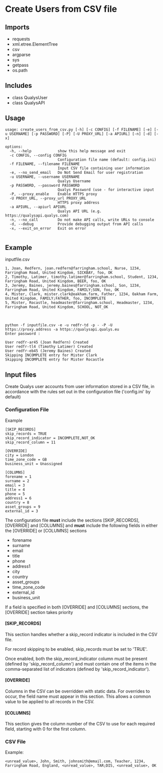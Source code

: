 # Create Users from CSV file

## Imports
* requests
* xml.etree.ElementTree
* csv
* argparse
* sys
* getpass
* os.path


## Includes

* class QualysUser
* class QualysAPI

## Usage
```
usage: create_users_from_csv.py [-h] [-c CONFIG] [-f FILENAME] [-e] [-u USERNAME] [-p PASSWORD] [-P] [-U PROXY_URL] [-a APIURL] [-n] [-d] [-x]

options:
  -h, --help            show this help message and exit
  -c CONFIG, --config CONFIG
                        Configuration file name (default: config.ini)
  -f FILENAME, --filename FILENAME
                        Input CSV file containing user information
  -e, --no_send_email   Do Not Send Email for user registration
  -u USERNAME, --username USERNAME
                        Qualys Username
  -p PASSWORD, --password PASSWORD
                        Qualys Password (use - for interactive input
  -P, --proxy_enable    Enable HTTPS proxy
  -U PROXY_URL, --proxy_url PROXY_URL
                        HTTPS proxy address
  -a APIURL, --apiurl APIURL
                        Qualys API URL (e.g. https://qualysapi.qualys.com)
  -n, --no_call         Do not make API calls, write URLs to console
  -d, --debug           Provide debugging output from API calls
  -x, --exit_on_error   Exit on error
                                                                                             
```

## Example
inputfile.csv
```csv
1, Joan, Redfern, joan.redfern@farringham.school, Nurse, 1234, Farringham Road, United Kingdom, SICKBAY, foo, OK
2, Timothy, Latimer, timothy.latimer@farringham.school, Student, 1234, Farringham Road, United Kingdom, BEER, foo, OK
3, Jeremy, Baines, jeremy.baines@farringham.school, Son, 1234, Farringham Road, United Kingdom, FAMILY;SON, foo, OK
4, Mister, Clark, mister.clark@oakham.farm, Father, 1234, Oakham Farm, United Kingdom, FAMILY;FATHER, foo, INCOMPLETE
5, Mister, Rocastle, headmaster@farringham.school, Headmaster, 1234, Farringham Road, United Kingdom, SCHOOL, NOT_OK
```
<br>

```commandline
python -f inputfile.csv -e -u redfr-td -p - -P -U https://proxy.address -a https://qualysapi.qualys.eu
Enter password : 

User redfr-ar45 (Joan Redfern) Created
User redfr-tl4 (Timothy Latimer) Created
User redfr-eb45 (Jeremy Baines) Created
Skipping INCOMPLETE entry for Mister Clark
Skipping INCOMPLETE entry for Mister Rocastle
```

## Input files

Create Qualys user accounts from user information stored in a CSV file, in accordance with the rules set out in the
configuration file ('config.ini' by default)

### Configuration File
Example
```
[SKIP_RECORDS]
skip_records = TRUE
skip_record_indicator = INCOMPLETE,NOT_OK
skip_record_column = 11

[OVERRIDE]
city = London
time_zone_code = GB
business_unit = Unassigned

[COLUMNS]
forename = 1
surname = 2
email = 3
title = 4
phone = 5
address1 = 6
country = 8
asset_groups = 9
external_id = 3
```
The configuration file **must** include the sections [SKIP_RECORDS], [OVERRIDE] and [COLUMNS] and **must** include the
following fields in either the [OVERRIDE] or [COLUMNS] sections
* forename
* surname
* email
* title
* phone
* address1
* city
* country
* asset_groups
* time_zone_code
* external_id
* business_unit

If a field is specified in both [OVERRIDE] and [COLUMNS] sections, the [OVERRIDE] section takes priority

#### [SKIP_RECORDS]
This section handles whether a skip_record indicator is included in the CSV file.

For record skipping to be enabled, skip_records must be set to 'TRUE'.

Once enabled, both the skip_record_indicator column must be present (defined by 'skip_record_column') and must contain 
one of the items in the comma-separated list of indicators (defined by 'skip_record_indicator').

#### [OVERRIDE]
Columns in the CSV can be overridden with static data.  For overrides to occur, the field name must appear in this
section.  This allows a common value to be applied to all records in the CSV.

#### [COLUMNS]
This section gives the column number of the CSV to use for each required field, starting with 0 for the first column.

### CSV File

Example:

```
<unread_value>, John, Smith, johnsmith@email.com, Teacher, 1234, Farringham Road, England, <unread_value>, TAR;DIS, <unread_value>, OK
```

